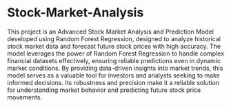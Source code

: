 # Stock-Market-Analysis
This project is an Advanced Stock Market Analysis and Prediction Model developed using Random Forest Regression, designed to analyze historical stock market data and forecast future stock prices with high accuracy. The model leverages the power of Random Forest Regression to handle complex financial datasets effectively, ensuring reliable predictions even in dynamic market conditions. By providing data-driven insights into market trends, this model serves as a valuable tool for investors and analysts seeking to make informed decisions. Its robustness and precision make it a reliable solution for understanding market behavior and predicting future stock price movements.
